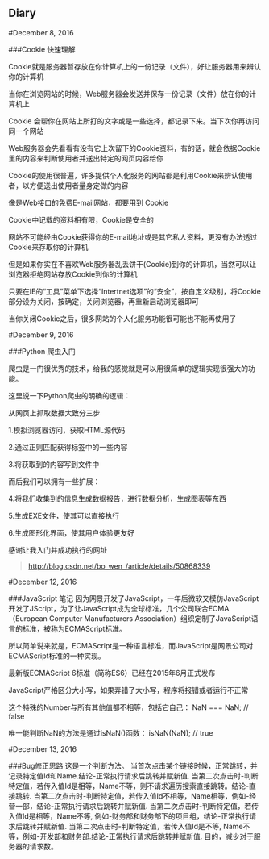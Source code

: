 ## Diary

#December 8, 2016

###Cookie 快速理解

Cookie就是服务器暂存放在你计算机上的一份记录（文件），好让服务器用来辨认你的计算机

当你在浏览网站的时候，Web服务器会发送并保存一份记录（文件）放在你的计算机上

Cookie 会帮你在网站上所打的文字或是一些选择，都记录下来。当下次你再访问同一个网站

Web服务器会先看看有没有它上次留下的Cookie资料，有的话，就会依据Cookie里的内容来判断使用者并送出特定的网页内容给你

Cookie的使用很普遍，许多提供个人化服务的网站都是利用Cookie来辨认使用者，以方便送出使用者量身定做的内容

像是Web接口的免费E-mail网站，都要用到 Cookie

Cookie中记载的资料相有限，Cookie是安全的

网站不可能经由Cookie获得你的E-mail地址或是其它私人资料，更没有办法透过Cookie来存取你的计算机

但是如果你实在不喜欢Web服务器乱丢饼干(Cookie)到你的计算机，当然可以让浏览器拒绝网站存放Cookie到你的计算机

只要在IE的“工具”菜单下选择“Intertnet选项”的“安全”，按自定义级别，将Cookie部分设为关闭，按确定，关闭浏览器，再重新启动浏览器即可

当你关闭Cookie之后，很多网站的个人化服务功能很可能也不能再使用了

#December 9, 2016

###Python 爬虫入门

爬虫是一门很优秀的技术，给我的感觉就是可以用很简单的逻辑实现很强大的功能。

这里说一下Python爬虫的明确的逻辑：

从网页上抓取数据大致分三步

1.模拟浏览器访问，获取HTML源代码

2.通过正则匹配获得标签中的一些内容

3.将获取到的内容写到文件中

而后我们可以拥有一些扩展：

4.将我们收集到的信息生成数据报告，进行数据分析，生成图表等东西

5.生成EXE文件，使其可以直接执行

6.生成图形化界面，使其用户体验更友好

感谢让我入门并成功执行的网址
>http://blog.csdn.net/bo_wen_/article/details/50868339

#December 12, 2016

###JavaScript 笔记
因为网景开发了JavaScript，一年后微软又模仿JavaScript开发了JScript，为了让JavaScript成为全球标准，几个公司联合ECMA（European Computer Manufacturers Association）组织定制了JavaScript语言的标准，被称为ECMAScript标准。

所以简单说来就是，ECMAScript是一种语言标准，而JavaScript是网景公司对ECMAScript标准的一种实现。

最新版ECMAScript 6标准（简称ES6）已经在2015年6月正式发布

JavaScript严格区分大小写，如果弄错了大小写，程序将报错或者运行不正常

这个特殊的Number与所有其他值都不相等，包括它自己：  NaN === NaN; // false

唯一能判断NaN的方法是通过isNaN()函数：  isNaN(NaN); // true

#December 13, 2016

###Bug修正思路
这是一个判断方法。
当首次点击某个链接时候，正常跳转，并记录特定值Id和Name.结论-正常执行请求后跳转并赋新值.
当第二次点击时-判断特定值，若传入值Id是相等，Name不等，则不请求遍历搜索直接跳转。结论-直接跳转.
当第二次点击时-判断特定值，若传入值Id不相等，Name相等，例如-经营一部，结论-正常执行请求后跳转并赋新值.
当第二次点击时-判断特定值，若传入值Id是相等，Name不等, 例如-财务部和财务部下的项目组，结论-正常执行请求后跳转并赋新值.
当第二次点击时-判断特定值，若传入值Id是不等, Name不等，例如-开发部和财务部.结论-正常执行请求后跳转并赋新值.
目的，减少对于服务器的请求数。
